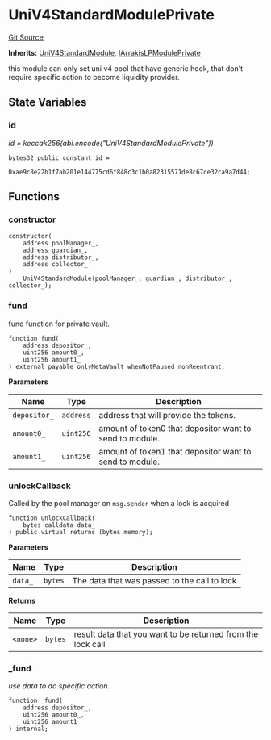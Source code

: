 # UniV4StandardModulePrivate
[Git Source](https://github.com/ArrakisFinance/arrakis-modular/blob/main/src/modules/UniV4StandardModulePrivate.sol)

**Inherits:**
[UniV4StandardModule](/autogenerated/abstracts/UniV4StandardModule.sol/abstract.UniV4StandardModule.md), [IArrakisLPModulePrivate](/autogenerated/interfaces/IArrakisLPModulePrivate.sol/interface.IArrakisLPModulePrivate.md)

this module can only set uni v4 pool that have generic hook,
that don't require specific action to become liquidity provider.


## State Variables
### id
*id = keccak256(abi.encode("UniV4StandardModulePrivate"))*


```solidity
bytes32 public constant id =
    0xae9c8e22b1f7ab201e144775cd6f848c3c1b0a82315571de8c67ce32ca9a7d44;
```


## Functions
### constructor


```solidity
constructor(
    address poolManager_,
    address guardian_,
    address distributor_,
    address collector_
)
    UniV4StandardModule(poolManager_, guardian_, distributor_, collector_);
```

### fund

fund function for private vault.


```solidity
function fund(
    address depositor_,
    uint256 amount0_,
    uint256 amount1_
) external payable onlyMetaVault whenNotPaused nonReentrant;
```
**Parameters**

|Name|Type|Description|
|----|----|-----------|
|`depositor_`|`address`|address that will provide the tokens.|
|`amount0_`|`uint256`|amount of token0 that depositor want to send to module.|
|`amount1_`|`uint256`|amount of token1 that depositor want to send to module.|


### unlockCallback

Called by the pool manager on `msg.sender` when a lock is acquired


```solidity
function unlockCallback(
    bytes calldata data_
) public virtual returns (bytes memory);
```
**Parameters**

|Name|Type|Description|
|----|----|-----------|
|`data_`|`bytes`|The data that was passed to the call to lock|

**Returns**

|Name|Type|Description|
|----|----|-----------|
|`<none>`|`bytes`|result data that you want to be returned from the lock call|


### _fund

*use data to do specific action.*


```solidity
function _fund(
    address depositor_,
    uint256 amount0_,
    uint256 amount1_
) internal;
```

